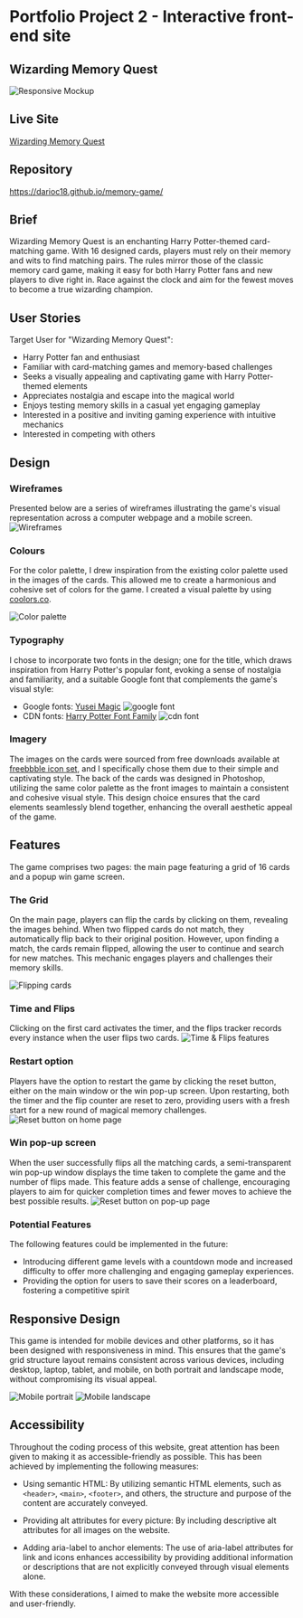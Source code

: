 # Portfolio Project 2 - Interactive front-end site <!-- omit in toc -->

## Wizarding Memory Quest <!-- omit in toc -->

![Responsive Mockup](assets/images/readme-images/multi-device.png)

## Live Site <!-- omit in toc -->

[Wizarding Memory Quest](https://darioc18.github.io/memory-game/)

## Repository <!-- omit in toc -->

https://darioc18.github.io/memory-game/

## Brief

Wizarding Memory Quest is an enchanting Harry Potter-themed card-matching game. With 16 designed cards, players must rely on their memory and wits to find matching pairs. The rules mirror those of the classic memory card game, making it easy for both Harry Potter fans and new players to dive right in. Race against the clock and aim for the fewest moves to become a true wizarding champion.

## User Stories

Target User for "Wizarding Memory Quest":

- Harry Potter fan and enthusiast
- Familiar with card-matching games and memory-based challenges
- Seeks a visually appealing and captivating game with Harry Potter-themed elements
- Appreciates nostalgia and escape into the magical world
- Enjoys testing memory skills in a casual yet engaging gameplay
- Interested in a positive and inviting gaming experience with intuitive mechanics
- Interested in competing with others

## Design

### Wireframes

Presented below are a series of wireframes illustrating the game's visual representation across a computer webpage and a mobile screen.
![Wireframes](assets/images/readme-images/wireframes.png)

### Colours

For the color palette, I drew inspiration from the existing color palette used in the images of the cards. This allowed me to create a harmonious and cohesive set of colors for the game.
I created a visual palette by using [coolors.co](https://coolors.co).

![Color palette](assets/images/readme-images/palette.png)

### Typography

I chose to incorporate two fonts in the design; one for the title, which draws inspiration from Harry Potter's popular font, evoking a sense of nostalgia and familiarity, and a suitable Google font that complements the game's visual style:

- Google fonts: [Yusei Magic](https://fonts.google.com/?query=yusei+magic)
  ![google font](assets/images/readme-images/google-font.png)
- CDN fonts: [Harry Potter Font Family](https://www.cdnfonts.com/harry-potter.font)
  ![cdn font](assets/images/readme-images/harry-potter-font.png)

### Imagery

The images on the cards were sourced from free downloads available at [freebbble icon set](http://freebbble.com/harry-potter-icon-set/), and I specifically chose them due to their simple and captivating style.
The back of the cards was designed in Photoshop, utilizing the same color palette as the front images to maintain a consistent and cohesive visual style. This design choice ensures that the card elements seamlessly blend together, enhancing the overall aesthetic appeal of the game.

## Features

The game comprises two pages: the main page featuring a grid of 16 cards and a popup win game screen.

### The Grid

On the main page, players can flip the cards by clicking on them, revealing the images behind. When two flipped cards do not match, they automatically flip back to their original position. However, upon finding a match, the cards remain flipped, allowing the user to continue and search for new matches. This mechanic engages players and challenges their memory skills.

![Flipping cards](assets/images/readme-images/flipping-cards.gif)

### Time and Flips

Clicking on the first card activates the timer, and the flips tracker records every instance when the user flips two cards.
![Time & Flips features](assets/images/readme-images/time-flips.gif)

### Restart option

Players have the option to restart the game by clicking the reset button, either on the main window or the win pop-up screen. Upon restarting, both the timer and the flip counter are reset to zero, providing users with a fresh start for a new round of magical memory challenges.
![Reset button on home page](assets/images/readme-images/reset-homepage.gif)

### Win pop-up screen

When the user successfully flips all the matching cards, a semi-transparent win pop-up window displays the time taken to complete the game and the number of flips made. This feature adds a sense of challenge, encouraging players to aim for quicker completion times and fewer moves to achieve the best possible results.
![Reset button on pop-up page](assets/images/readme-images/reset-popup-page.gif)

### Potential Features

The following features could be implemented in the future:

- Introducing different game levels with a countdown mode and increased difficulty to offer more challenging and engaging gameplay experiences.
- Providing the option for users to save their scores on a leaderboard, fostering a competitive spirit

## Responsive Design

This game is intended for mobile devices and other platforms, so it has been designed with responsiveness in mind. This ensures that the game's grid structure layout remains consistent across various devices, including desktop, laptop, tablet, and mobile, on both portrait and landscape mode, without compromising its visual appeal.

![Mobile portrait](assets/images/readme-images/mobile-portrait.png)
![Mobile landscape](assets/images/readme-images/mobile-landscape.png)

## Accessibility

Throughout the coding process of this website, great attention has been given to making it as accessible-friendly as possible. This has been achieved by implementing the following measures:

- Using semantic HTML: By utilizing semantic HTML elements, such as `<header>`, `<main>`, `<footer>`, and others, the structure and purpose of the content are accurately conveyed.

- Providing alt attributes for every picture: By including descriptive alt attributes for all images on the website.

- Adding aria-label to anchor elements: The use of aria-label attributes for link and icons enhances accessibility by providing additional information or descriptions that are not explicitly conveyed through visual elements alone.

With these considerations, I aimed to make the website more accessible and user-friendly.
